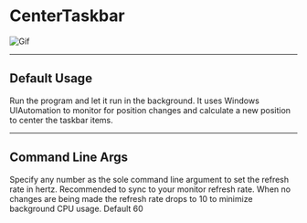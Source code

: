 # CenterTaskbar

![Gif](https://user-images.githubusercontent.com/3608298/49763502-d431d980-fc9a-11e8-9ac5-a7d2c52ef1c4.gif)

----
## Default Usage
Run the program and let it run in the background. It uses Windows UIAutomation to monitor for position changes and calculate a new position to center the taskbar items.

----
## Command Line Args
Specify any number as the sole command line argument to set the refresh rate in hertz. Recommended to sync to your monitor refresh rate. When no changes are being made the refresh rate drops to 10 to minimize background CPU usage. Default 60
